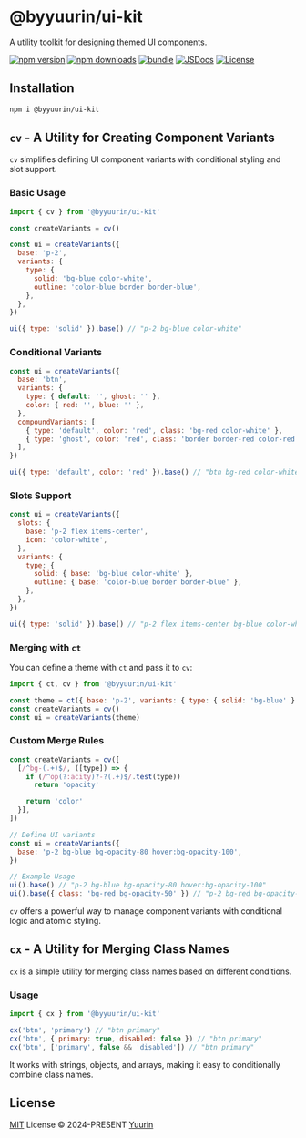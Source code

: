 # @byyuurin/ui-kit

A utility toolkit for designing themed UI components.

[![npm version][npm-version-src]][npm-version-href]
[![npm downloads][npm-downloads-src]][npm-downloads-href]
[![bundle][bundle-src]][bundle-href]
[![JSDocs][jsdocs-src]][jsdocs-href]
[![License][license-src]][license-href]

## Installation

```bash
npm i @byyuurin/ui-kit
```

## `cv` - A Utility for Creating Component Variants

`cv` simplifies defining UI component variants with conditional styling and slot support.

### Basic Usage

```js
import { cv } from '@byyuurin/ui-kit'

const createVariants = cv()

const ui = createVariants({
  base: 'p-2',
  variants: {
    type: {
      solid: 'bg-blue color-white',
      outline: 'color-blue border border-blue',
    },
  },
})

ui({ type: 'solid' }).base() // "p-2 bg-blue color-white"
```

### Conditional Variants

```js
const ui = createVariants({
  base: 'btn',
  variants: {
    type: { default: '', ghost: '' },
    color: { red: '', blue: '' },
  },
  compoundVariants: [
    { type: 'default', color: 'red', class: 'bg-red color-white' },
    { type: 'ghost', color: 'red', class: 'border border-red color-red' },
  ],
})

ui({ type: 'default', color: 'red' }).base() // "btn bg-red color-white"
```

### Slots Support

```js
const ui = createVariants({
  slots: {
    base: 'p-2 flex items-center',
    icon: 'color-white',
  },
  variants: {
    type: {
      solid: { base: 'bg-blue color-white' },
      outline: { base: 'color-blue border border-blue' },
    },
  },
})

ui({ type: 'solid' }).base() // "p-2 flex items-center bg-blue color-white"
```

### Merging with `ct`

You can define a theme with `ct` and pass it to `cv`:

```js
import { ct, cv } from '@byyuurin/ui-kit'

const theme = ct({ base: 'p-2', variants: { type: { solid: 'bg-blue' } } })
const createVariants = cv()
const ui = createVariants(theme)
```

### Custom Merge Rules

```js
const createVariants = cv([
  [/^bg-(.+)$/, ([type]) => {
    if (/^op(?:acity)?-?(.+)$/.test(type))
      return 'opacity'

    return 'color'
  }],
])

// Define UI variants
const ui = createVariants({
  base: 'p-2 bg-blue bg-opacity-80 hover:bg-opacity-100',
})

// Example Usage
ui().base() // "p-2 bg-blue bg-opacity-80 hover:bg-opacity-100"
ui().base({ class: 'bg-red bg-opacity-50' }) // "p-2 bg-red bg-opacity-50 hover:bg-opacity-100"
```

`cv` offers a powerful way to manage component variants with conditional logic and atomic styling.

## `cx` - A Utility for Merging Class Names

`cx` is a simple utility for merging class names based on different conditions.

### Usage

```js
import { cx } from '@byyuurin/ui-kit'

cx('btn', 'primary') // "btn primary"
cx('btn', { primary: true, disabled: false }) // "btn primary"
cx('btn', ['primary', false && 'disabled']) // "btn primary"
```

It works with strings, objects, and arrays, making it easy to conditionally combine class names.

## License

[MIT](./LICENSE) License © 2024-PRESENT [Yuurin](https://github.com/byyurin)

<!-- Badges -->

[npm-version-src]: https://img.shields.io/npm/v/@byyuurin/ui-kit?style=flat&colorA=080f12&colorB=1fa669
[npm-version-href]: https://npmjs.com/package/@byyuurin/ui-kit
[npm-downloads-src]: https://img.shields.io/npm/dm/@byyuurin/ui-kit?style=flat&colorA=080f12&colorB=1fa669
[npm-downloads-href]: https://npmjs.com/package/@byyuurin/ui-kit
[bundle-src]: https://img.shields.io/bundlephobia/minzip/@byyuurin/ui-kit?style=flat&colorA=080f12&colorB=1fa669&label=minzip
[bundle-href]: https://bundlephobia.com/result?p=@byyuurin/ui-kit
[license-src]: https://img.shields.io/github/license/byyuurin/ui-kit.svg?style=flat&colorA=080f12&colorB=1fa669
[license-href]: https://github.com/byyuurin/ui-kit/blob/main/LICENSE
[jsdocs-src]: https://img.shields.io/badge/jsdocs-reference-080f12?style=flat&colorA=080f12&colorB=1fa669
[jsdocs-href]: https://www.jsdocs.io/package/@byyuurin/ui-kit
